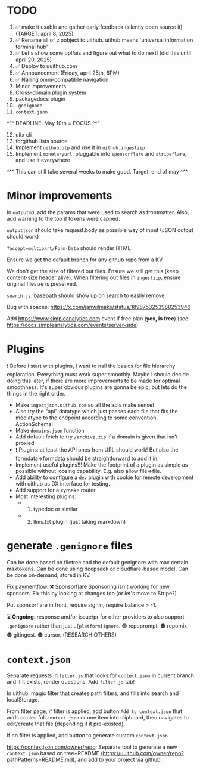 # TODO

1. ✅ make it usable and gather early feedback (silently open source it) (TARGET: april 8, 2025)
2. ✅ Rename all of zipobject to uithub. uithub means 'universal information terminal hub'
3. ✅ Let's show some ppl/ais and figure out what to do next! (did this until april 20, 2025)
4. ✅ Deploy to uuithub.com
5. ✅ Announcement (Friday, april 25th, 6PM)
6. ✅ Nailing omni-compatible navigation
7. Minor improvements
8. Cross-domain plugin system
9. packagedocs plugin
10. `.genignore`
11. `context.json`

^^^ DEADLINE: May 10th = FOCUS ^^^

12. uitx cli
13. forgithub.lists source
14. Implement `uithub.otp` and use it in `uithub.ingestzip`
15. Implement `monetaryurl`, pluggable into `sponsorflare` and `stripeflare`, and use it everywhere

^^^ This can still take several weeks to make good. Target: end of may ^^^

# Minor improvements

In `outputmd`, add the params that were used to search as frontmatter. Also, add warning to the top if tokens were capped.

`outputjson` should take request.body as possible way of input (JSON output should work)

`?accept=multipart/Form-Data` should render HTML

Ensure we get the default branch for any github repo from a KV.

We don't get the size of filtered out files. Ensure we still get this (keep content-size header alive). When filtering out files in `ingestzip`, ensure original filesize is preserved.

`search.js`: basepath should show up on search to easily remove

Bug with spaces: https://x.com/janwilmake/status/1898753253988253946

Add https://www.simpleanalytics.com event if free plan (**yes, is free**) (see: https://docs.simpleanalytics.com/events/server-side)

# Plugins

❗️ Before i start with plugins, I want to nail the basics for file hierarchy exploration. Everything must work super smoothly. Maybe I should decide doing this later, if there are more improvements to be made for optimal smoothness. It's super obvious plugins are gonna be epic, but lets do the things in the right order.

- Make `ingestjson.uithub.com` so all the apis make sense!
- Also try the "api" datatype which just passes each file that fits the mediatype to the endpoint according to some convention. ActionSchema!
- Make `domains.json` function
- Add default fetch to try `/archive.zip` if a domain is given that isn't proxied
- ❗️ Plugins: at least the API ones from URL should work! But also the formdata=>formdata should be straightforward to add it in.
- Implement useful plugins!!! Make the footprint of a plugin as simple as possible without loosing capability. E.g. also allow file=>file.
- Add ability to configure a `dev` plugin with cookie for remote development with uithub as DX interface for testing.
- Add support for a xymake router
- Most interesting plugins:
  - 1. typedoc or similar
  - 2. llms.txt plugin (just taking markdown)

# generate `.genignore` files

Can be done based on filetree and the default genignore with max certain maxtokens. Can be done using deepseek or cloudflare-based model. Can be done on-demand, stored in KV.

Fix paymentflow. ❌ Sponsorflare Sponsoring isn't working for new sponsors. Fix this by looking at changes too (or let's move to Stripe?)

Put sponsorflare in front, require signin, require balance > -1.

⏳ **Ongoing**: response and/or issue/pr for other providers to also support `.genignore` rather than just `.{platform}ignore`. 🟢 repoprompt. 🟠 repomix. 🟠 gitingest. 🟠 cursor. (RESEARCH OTHERS)

# `context.json`

Separate requests in `filter.js` that looks for `context.json` in current branch and if it exists, render questions. Add `filter.js` tab!

In uithub, magic filter that creates path filters, and fills into search and localStorage.

From filter page, if filter is applied, add button `Add to context.json` that adds copies full `context.json` or one item into clipboard, then navigates to edit/create that file (depending if it pre-existed).

If no filter is applied, add button to generate custom `context.json`

https://contextjson.com/owner/repo: Separate tool to generate a new `context.json` based on tree+README (https://uuithub.com/owner/repo?pathPatterns=README.md), and add to your project via github.
